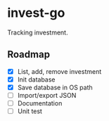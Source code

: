 # invest-go

Tracking investment.

## Roadmap

- [x] List, add, remove investment
- [x] Init database
- [x] Save database in OS path
- [ ] Import/export JSON
- [ ] Documentation
- [ ] Unit test
